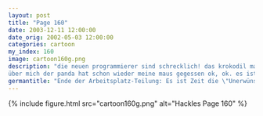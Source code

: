 ```yaml
---
layout: post
title: "Page 160"
date: 2003-12-11 12:00:00
date_orig: 2002-05-03 12:00:00
categories: cartoon
my_index: 160
image: cartoon160g.png
description: "die neuen programmierer sind schrecklich! das krokodil macht überhaupt nichts und lacht
über mich der panda hat schon wieder meine maus gegessen ok, ok. es ist klar dass diese leute uns nicht helfen. morgen früh werde ich sie als erste mit dem flugzeug zurückschicken hurra wer zum teufel seid ihr jungs Hackles Boss Dog Preston Katrina Vittles"
germantitle: "Ende der Arbeitsplatz-Teilung: Es ist Zeit die \"Unerwünschten\" zurück zu schicken"
---
```


{% include figure.html src="cartoon160g.png" alt="Hackles Page 160"  %}
